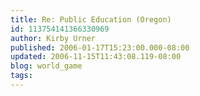 ```yaml
---
title: Re: Public Education (Oregon)
id: 113754141366330969
author: Kirby Urner
published: 2006-01-17T15:23:00.000-08:00
updated: 2006-11-15T11:43:08.119-08:00
blog: world_game
tags: 
---
```


